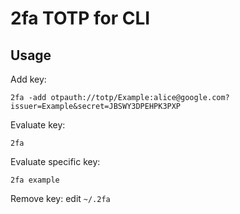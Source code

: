 # 2fa TOTP for CLI

## Usage

Add key:

    2fa -add otpauth://totp/Example:alice@google.com?issuer=Example&secret=JBSWY3DPEHPK3PXP

Evaluate key:

    2fa

Evaluate specific key:

    2fa example

Remove key: edit `~/.2fa`
